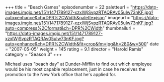+++
title = "Beach Games"
episodenumber = 22
paletteurl = "https://dato-images.imgix.net/151/1471789127-xzxlWjSvpzRTAQRAv05uIw73nKF.jpg?auto=enhance&ch=DPR%2CWidth&palette=json"
imageurl = "https://dato-images.imgix.net/151/1471789127-xzxlWjSvpzRTAQRAv05uIw73nKF.jpg?auto=compress%2Cformat&ch=DPR%2CWidth"
thumbnailurl = "https://dato-images.imgix.net/151/1471789127-xzxlWjSvpzRTAQRAv05uIw73nKF.jpg?auto=enhance&ch=DPR%2CWidth&fit=crop&fm=jpg&h=280&w=500"
date = "2007-05-05"
weight = 145
rating = 9.1
director = "Harold Ramis"
category = "Season 3"
+++

Michael uses "beach day" at Dunder-Mifflin to find out which employee would be his most capable replacement, just in case he receives the promotion to the New York office that he's applied for.